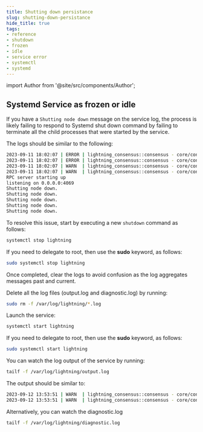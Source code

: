 ```yaml
---
title: Shutting down persistance
slug: shutting-down-persistance
hide_title: true
tags:
- reference
- shutdown
- frozen
- idle
- service error
- systemctl
- systemd
---
```


<!--
  The following import is intentional (see partial <CheckoutCommitWarning />)
-->
import Author from '@site/src/components/Author';


## Systemd Service as frozen or idle

If you have a `Shutting node down` message on the service log, the process is likely failing to respond to Systemd shut down command by failing to terminate all the child processes that were started by the service.

The logs should be similar to the following:

```sh
2023-09-11 18:02:07 | ERROR | lightning_consensus::consensus - core/consensus/src/consensus.rs:371 - node: XsE9KtedDRUGv22MLHvy8qcc52QsWGWJYY1LBnWhglg=
2023-09-11 18:02:07 | ERROR | lightning_consensus::consensus - core/consensus/src/consensus.rs:371 - node: zBmZaycvQsdFRfe0p5Rig/KgyYPD4yNKQTPDo7JrugM=
2023-09-11 18:02:07 | WARN  | lightning_consensus::consensus - core/consensus/src/consensus.rs:373 - ##################
2023-09-11 18:02:07 | WARN  | lightning_consensus::consensus - core/consensus/src/consensus.rs:374 - ********************************
RPC server starting up
listening on 0.0.0.0:4069
Shutting node down.
Shutting node down.
Shutting node down.
Shutting node down.
Shutting node down.
```

To resolve this issue, start by executing a new `shutdown` command as follows:

```sh
systemctl stop lightning
```

If you need to delegate to root, then use the **sudo** keyword, as follows:

```sh
sudo systemctl stop lightning
```

Once completed, clear the logs to avoid confusion as the log aggregates messages past and current.

Delete all the log files (output.log and diagnostic.log) by running:

```sh
sudo rm -f /var/log/lightning/*.log
```

Launch the service:

```sh
systemctl start lightning
```

If you need to delegate to root, then use the **sudo** keyword, as follows:

```sh
sudo systemctl start lightning
```

You can watch the log output of the service by running:

```sh
tailf -f /var/log/lightning/output.log
```

The output should be similar to:

```sh
2023-09-12 13:53:51 | WARN  | lightning_consensus::consensus - core/consensus/src/consensus.rs:373 - ##################
2023-09-12 13:53:51 | WARN  | lightning_consensus::consensus - core/consensus/src/consensus.rs:374 - ********************************
```

Alternatively, you can watch the diagnostic.log

```sh
tailf -f /var/log/lightning/diagnostic.log
```

<Author
    name="Helder Oliveira"
    image="https://github.com/heldrida.png"
    title="Software Developer + DX"
    url="https://github.com/heldrida"
/>
